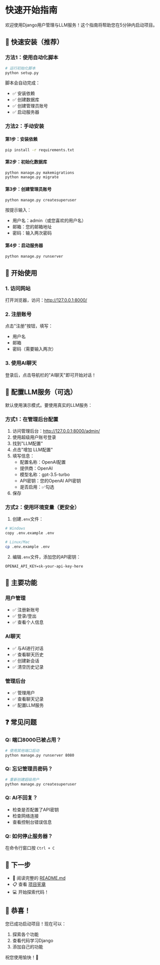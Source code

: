 # 快速开始指南

欢迎使用Django用户管理与LLM服务！这个指南将帮助您在5分钟内启动项目。

## 🚀 快速安装（推荐）

### 方法1：使用自动化脚本

```bash
# 运行初始化脚本
python setup.py
```

脚本会自动完成：
- ✅ 安装依赖
- ✅ 创建数据库
- ✅ 创建管理员账号
- ✅ 启动服务器

### 方法2：手动安装

#### 第1步：安装依赖

```bash
pip install -r requirements.txt
```

#### 第2步：初始化数据库

```bash
python manage.py makemigrations
python manage.py migrate
```

#### 第3步：创建管理员账号

```bash
python manage.py createsuperuser
```

按提示输入：
- 用户名：admin（或您喜欢的用户名）
- 邮箱：您的邮箱地址
- 密码：输入两次密码

#### 第4步：启动服务器

```bash
python manage.py runserver
```

## 🎯 开始使用

### 1. 访问网站

打开浏览器，访问：http://127.0.0.1:8000/

### 2. 注册账号

点击"注册"按钮，填写：
- 用户名
- 邮箱
- 密码（需要输入两次）

### 3. 使用AI聊天

登录后，点击导航栏的"AI聊天"即可开始对话！

## 🔧 配置LLM服务（可选）

默认使用演示模式。要使用真实的LLM服务：

### 方式1：在管理后台配置

1. 访问管理后台：http://127.0.0.1:8000/admin/
2. 使用超级用户账号登录
3. 找到"LLM配置"
4. 点击"增加 LLM配置"
5. 填写信息：
   - 配置名称：OpenAI配置
   - 提供商：OpenAI
   - 模型名称：gpt-3.5-turbo
   - API密钥：您的OpenAI API密钥
   - 是否启用：✅勾选
6. 保存

### 方式2：使用环境变量（更安全）

1. 创建`.env`文件：

```bash
# Windows
copy .env.example .env

# Linux/Mac
cp .env.example .env
```

2. 编辑`.env`文件，添加您的API密钥：

```
OPENAI_API_KEY=sk-your-api-key-here
```

## 📱 主要功能

### 用户管理
- ✅ 注册新账号
- ✅ 登录/登出
- ✅ 查看个人信息

### AI聊天
- ✅ 与AI进行对话
- ✅ 查看聊天历史
- ✅ 创建新会话
- ✅ 清空历史记录

### 管理后台
- ✅ 管理用户
- ✅ 查看聊天记录
- ✅ 配置LLM服务

## ❓ 常见问题

### Q: 端口8000已被占用？

```bash
# 使用其他端口启动
python manage.py runserver 8080
```

### Q: 忘记管理员密码？

```bash
# 重新创建超级用户
python manage.py createsuperuser
```

### Q: AI不回复？

- 检查是否配置了API密钥
- 检查网络连接
- 查看控制台错误信息

### Q: 如何停止服务器？

在命令行窗口按 `Ctrl + C`

## 📖 下一步

- 📝 阅读完整的 [README.md](README.md)
- 📋 查看 [项目宪章](SPECKIT.CONSTITUTION.md)
- 💻 开始探索代码！

## 🎉 恭喜！

您已成功启动项目！现在可以：
1. 探索各个功能
2. 查看代码学习Django
3. 添加自己的功能

祝您使用愉快！🚀



